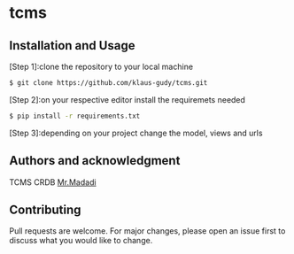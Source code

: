 # tcms


## Installation and Usage
[Step 1]:clone the repository to your local machine
```bash
$ git clone https://github.com/klaus-gudy/tcms.git
```
[Step 2]:on your respective editor install the requiremets needed
```bash
$ pip install -r requirements.txt
```
[Step 3]:depending on your project change the model, views and urls

## Authors and acknowledgment
TCMS CRDB
[Mr.Madadi](https://github.com/klaus-gudy/)


## Contributing
Pull requests are welcome. For major changes, please open an issue first to discuss what you would like to change.
